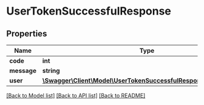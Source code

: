 # UserTokenSuccessfulResponse

## Properties
Name | Type | Description | Notes
------------ | ------------- | ------------- | -------------
**code** | **int** | Status code | 
**message** | **string** | Message | 
**user** | [**\Swagger\Client\Model\UserTokenSuccessfulResponseInnerUserField**](UserTokenSuccessfulResponseInnerUserField.md) |  | 

[[Back to Model list]](../README.md#documentation-for-models) [[Back to API list]](../README.md#documentation-for-api-endpoints) [[Back to README]](../README.md)


